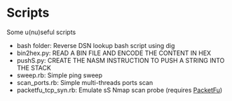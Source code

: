 # Scripts
Some u(nu)seful scripts<br>
- bash folder: Reverse DSN lookup bash script using dig 
- bin2hex.py: READ A BIN FILE AND ENCODE THE CONTENT IN HEX<br>
- pushS.py: CREATE THE NASM INSTRUCTION TO PUSH A STRING INTO THE STACK
- sweep.rb: Simple ping sweep
- scan_ports.rb: Simple multi-threads ports scan
- packetfu_tcp_syn.rb: Emulate sS Nmap scan probe (requires <a href="https://github.com/packetfu/packetfu">PacketFu</a>) 
